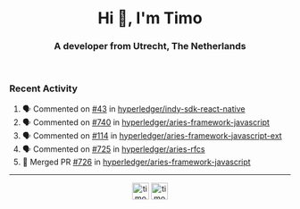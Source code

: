 <h1 align="center">Hi 👋, I'm Timo</h1>
<h3 align="center">A developer from Utrecht, The Netherlands</h3>
<br/>
<!-- https://github.com/rahuldkjain/github-profile-readme-generator --!>

<!--  <p align="left"><img src="https://github-readme-stats.vercel.app/api?username=timoglastra&show_icons=true&count_private=true&" alt="timoglastra" /></p> --!>

<!--
Github language stats
<p align="left"><img src="https://github-readme-stats.vercel.app/api/top-langs/?username=timoglastra&layout=compact" alt="timoglastra" /><p>
-->

<!-- Codestats language stats -->
<!-- <p align="left"><img src="https://codestats-readme.vercel.app/api/top-langs/?username=timoglastra&layout=compact&language_count=12" alt="timoglastra" /><p>    --!>
  
<h3>Recent Activity</h3>

<!--START_SECTION:activity-->
1. 🗣 Commented on [#43](https://github.com/hyperledger/indy-sdk-react-native/issues/43) in [hyperledger/indy-sdk-react-native](https://github.com/hyperledger/indy-sdk-react-native)
2. 🗣 Commented on [#740](https://github.com/hyperledger/aries-framework-javascript/issues/740) in [hyperledger/aries-framework-javascript](https://github.com/hyperledger/aries-framework-javascript)
3. 🗣 Commented on [#114](https://github.com/hyperledger/aries-framework-javascript-ext/issues/114) in [hyperledger/aries-framework-javascript-ext](https://github.com/hyperledger/aries-framework-javascript-ext)
4. 🗣 Commented on [#725](https://github.com/hyperledger/aries-rfcs/issues/725) in [hyperledger/aries-rfcs](https://github.com/hyperledger/aries-rfcs)
5. 🎉 Merged PR [#726](https://github.com/hyperledger/aries-framework-javascript/pull/726) in [hyperledger/aries-framework-javascript](https://github.com/hyperledger/aries-framework-javascript)
<!--END_SECTION:activity-->

---

<p align="center">
<a href="https://twitter.com/timoglastra" target="blank"><img align="center" src="https://cdn.jsdelivr.net/npm/simple-icons@3.0.1/icons/twitter.svg" alt="timoglastra" height="30" width="30" /></a>
<a href="https://linkedin.com/in/timoglastra" target="blank"><img align="center" src="https://cdn.jsdelivr.net/npm/simple-icons@3.0.1/icons/linkedin.svg" alt="timoglastra" height="30" width="30" /></a>
</p>



